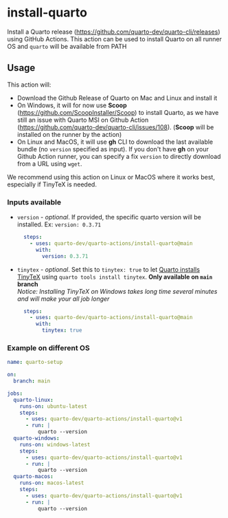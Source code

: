 # install-quarto

Install a Quarto release (https://github.com/quarto-dev/quarto-cli/releases) using GitHub Actions. This action can be used to install Quarto on all runner OS and `quarto` will be available from PATH

## Usage

This action will:

* Download the Github Release of Quarto on Mac and Linux and install it
* On Windows, it will for now use **Scoop** (https://github.com/ScoopInstaller/Scoop) to install Quarto, as we have still an issue with Quarto MSI on Github Action (https://github.com/quarto-dev/quarto-cli/issues/108). (**Scoop** will be installed on the runner by the action)
* On Linux and MacOS, it will use **gh** CLI to download the last available bundle (no `version` specified as input). If you don't have **gh** on your Github Action runner, you can specify a fix `version` to directly download from a URL using `wget`.

We recommend using this action on Linux or MacOS where it works best, especially if TinyTeX is needed.

### Inputs available

* `version` - _optional_. If provided, the specific quarto version will be installed. Ex: `version: 0.3.71`

  ```yaml
    steps:
      - uses: quarto-dev/quarto-actions/install-quarto@main
        with:
          version: 0.3.71
  ```

* `tinytex` - _optional_. Set this to `tinytex: true` to let [Quarto installs TinyTeX](https://quarto.org/docs/output-formats/pdf-engine.html#installing-tex) using `quarto tools install tinytex`.  **Only available on `main` branch**  
_Notice: Installing TinyTeX on Windows takes long time several minutes and will make your all job longer_

  ```yaml
    steps:
      - uses: quarto-dev/quarto-actions/install-quarto@main
        with:
          tinytex: true
  ```

### Example on different OS

```yaml
name: quarto-setup

on: 
  branch: main

jobs:
  quarto-linux:
    runs-on: ubuntu-latest
    steps:
      - uses: quarto-dev/quarto-actions/install-quarto@v1
      - run: |
          quarto --version
  quarto-windows:
    runs-on: windows-latest
    steps:
      - uses: quarto-dev/quarto-actions/install-quarto@v1
      - run: |
          quarto --version
  quarto-macos:
    runs-on: macos-latest
    steps:
      - uses: quarto-dev/quarto-actions/install-quarto@v1
      - run: |
          quarto --version
```

